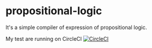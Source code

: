 # propositional-logic

It's a simple compiler of expression of propositional logic.

My test are running on CircleCI [![CircleCI](https://circleci.com/gh/cmendesce/propositional-logic/tree/master.svg?style=svg)](https://circleci.com/gh/cmendesce/propositional-logic/tree/master)

